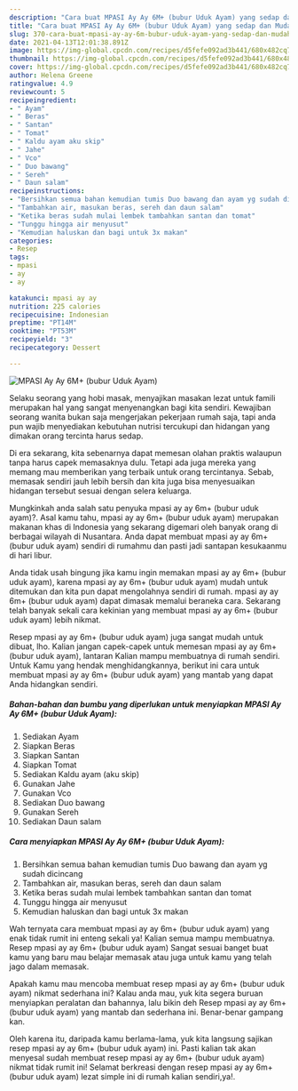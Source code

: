 ```yaml
---
description: "Cara buat MPASI Ay Ay 6M+ (bubur Uduk Ayam) yang sedap dan Mudah Dibuat"
title: "Cara buat MPASI Ay Ay 6M+ (bubur Uduk Ayam) yang sedap dan Mudah Dibuat"
slug: 370-cara-buat-mpasi-ay-ay-6m-bubur-uduk-ayam-yang-sedap-dan-mudah-dibuat
date: 2021-04-13T12:01:38.891Z
image: https://img-global.cpcdn.com/recipes/d5fefe092ad3b441/680x482cq70/mpasi-ay-ay-6m-bubur-uduk-ayam-foto-resep-utama.jpg
thumbnail: https://img-global.cpcdn.com/recipes/d5fefe092ad3b441/680x482cq70/mpasi-ay-ay-6m-bubur-uduk-ayam-foto-resep-utama.jpg
cover: https://img-global.cpcdn.com/recipes/d5fefe092ad3b441/680x482cq70/mpasi-ay-ay-6m-bubur-uduk-ayam-foto-resep-utama.jpg
author: Helena Greene
ratingvalue: 4.9
reviewcount: 5
recipeingredient:
- " Ayam"
- " Beras"
- " Santan"
- " Tomat"
- " Kaldu ayam aku skip"
- " Jahe"
- " Vco"
- " Duo bawang"
- " Sereh"
- " Daun salam"
recipeinstructions:
- "Bersihkan semua bahan kemudian tumis Duo bawang dan ayam yg sudah dicincang"
- "Tambahkan air, masukan beras, sereh dan daun salam"
- "Ketika beras sudah mulai lembek tambahkan santan dan tomat"
- "Tunggu hingga air menyusut"
- "Kemudian haluskan dan bagi untuk 3x makan"
categories:
- Resep
tags:
- mpasi
- ay
- ay

katakunci: mpasi ay ay 
nutrition: 225 calories
recipecuisine: Indonesian
preptime: "PT14M"
cooktime: "PT53M"
recipeyield: "3"
recipecategory: Dessert

---
```



![MPASI Ay Ay 6M+ (bubur Uduk Ayam)](https://img-global.cpcdn.com/recipes/d5fefe092ad3b441/680x482cq70/mpasi-ay-ay-6m-bubur-uduk-ayam-foto-resep-utama.jpg)

Selaku seorang yang hobi masak, menyajikan masakan lezat untuk famili merupakan hal yang sangat menyenangkan bagi kita sendiri. Kewajiban seorang  wanita bukan saja mengerjakan pekerjaan rumah saja, tapi anda pun wajib menyediakan kebutuhan nutrisi tercukupi dan hidangan yang dimakan orang tercinta harus sedap.

Di era  sekarang, kita sebenarnya dapat memesan olahan praktis walaupun tanpa harus capek memasaknya dulu. Tetapi ada juga mereka yang memang mau memberikan yang terbaik untuk orang tercintanya. Sebab, memasak sendiri jauh lebih bersih dan kita juga bisa menyesuaikan hidangan tersebut sesuai dengan selera keluarga. 



Mungkinkah anda salah satu penyuka mpasi ay ay 6m+ (bubur uduk ayam)?. Asal kamu tahu, mpasi ay ay 6m+ (bubur uduk ayam) merupakan makanan khas di Indonesia yang sekarang digemari oleh banyak orang di berbagai wilayah di Nusantara. Anda dapat membuat mpasi ay ay 6m+ (bubur uduk ayam) sendiri di rumahmu dan pasti jadi santapan kesukaanmu di hari libur.

Anda tidak usah bingung jika kamu ingin memakan mpasi ay ay 6m+ (bubur uduk ayam), karena mpasi ay ay 6m+ (bubur uduk ayam) mudah untuk ditemukan dan kita pun dapat mengolahnya sendiri di rumah. mpasi ay ay 6m+ (bubur uduk ayam) dapat dimasak memalui beraneka cara. Sekarang telah banyak sekali cara kekinian yang membuat mpasi ay ay 6m+ (bubur uduk ayam) lebih nikmat.

Resep mpasi ay ay 6m+ (bubur uduk ayam) juga sangat mudah untuk dibuat, lho. Kalian jangan capek-capek untuk memesan mpasi ay ay 6m+ (bubur uduk ayam), lantaran Kalian mampu membuatnya di rumah sendiri. Untuk Kamu yang hendak menghidangkannya, berikut ini cara untuk membuat mpasi ay ay 6m+ (bubur uduk ayam) yang mantab yang dapat Anda hidangkan sendiri.

<!--inarticleads1-->

##### Bahan-bahan dan bumbu yang diperlukan untuk menyiapkan MPASI Ay Ay 6M+ (bubur Uduk Ayam):

1. Sediakan  Ayam
1. Siapkan  Beras
1. Siapkan  Santan
1. Siapkan  Tomat
1. Sediakan  Kaldu ayam (aku skip)
1. Gunakan  Jahe
1. Gunakan  Vco
1. Sediakan  Duo bawang
1. Gunakan  Sereh
1. Sediakan  Daun salam




<!--inarticleads2-->

##### Cara menyiapkan MPASI Ay Ay 6M+ (bubur Uduk Ayam):

1. Bersihkan semua bahan kemudian tumis Duo bawang dan ayam yg sudah dicincang
1. Tambahkan air, masukan beras, sereh dan daun salam
1. Ketika beras sudah mulai lembek tambahkan santan dan tomat
1. Tunggu hingga air menyusut
1. Kemudian haluskan dan bagi untuk 3x makan




Wah ternyata cara membuat mpasi ay ay 6m+ (bubur uduk ayam) yang enak tidak rumit ini enteng sekali ya! Kalian semua mampu membuatnya. Resep mpasi ay ay 6m+ (bubur uduk ayam) Sangat sesuai banget buat kamu yang baru mau belajar memasak atau juga untuk kamu yang telah jago dalam memasak.

Apakah kamu mau mencoba membuat resep mpasi ay ay 6m+ (bubur uduk ayam) nikmat sederhana ini? Kalau anda mau, yuk kita segera buruan menyiapkan peralatan dan bahannya, lalu bikin deh Resep mpasi ay ay 6m+ (bubur uduk ayam) yang mantab dan sederhana ini. Benar-benar gampang kan. 

Oleh karena itu, daripada kamu berlama-lama, yuk kita langsung sajikan resep mpasi ay ay 6m+ (bubur uduk ayam) ini. Pasti kalian tak akan menyesal sudah membuat resep mpasi ay ay 6m+ (bubur uduk ayam) nikmat tidak rumit ini! Selamat berkreasi dengan resep mpasi ay ay 6m+ (bubur uduk ayam) lezat simple ini di rumah kalian sendiri,ya!.

